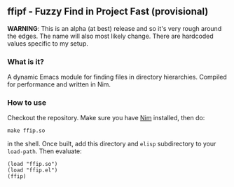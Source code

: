 ## ffipf - Fuzzy Find in Project Fast (provisional)

**WARNING**: This is an alpha (at best) release and so it's very rough around
the edges. The name will also most likely change. There are hardcoded values
specific to my setup.

### What is it?

A dynamic Emacs module for finding files in directory hierarchies. Compiled for
performance and written in Nim.

### How to use

Checkout the repository. Make sure you have [Nim](https://nim-lang.org/)
installed, then do:

    make ffip.so

in the shell. Once built, add this directory and `elisp` subdirectory to your
`load-path`. Then evaluate:

    (load "ffip.so")
    (load "ffip.el")
    (ffip)
